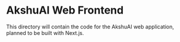 # AkshuAI Web Frontend

This directory will contain the code for the AkshuAI web application, planned to be built with Next.js.
